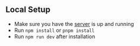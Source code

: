 Local Setup 
----
- Make sure you have the [server](https://github.com/sudheer121/bloxerve) is up and running
- Run `npm install` or `pnpm install` 
- Run `npm run dev` after installation

